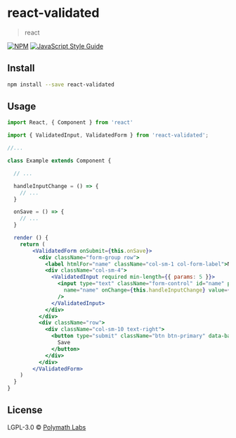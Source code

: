 # react-validated

> react

[![NPM](https://img.shields.io/npm/v/react-validated.svg)](https://www.npmjs.com/package/react-validated) [![JavaScript Style Guide](https://img.shields.io/badge/code_style-standard-brightgreen.svg)](https://standardjs.com)

## Install

```bash
npm install --save react-validated
```

## Usage

```jsx
import React, { Component } from 'react'

import { ValidatedInput, ValidatedForm } from 'react-validated';

//...

class Example extends Component {

  // ...

  handleInputChange = () => {
    // ...
  }

  onSave = () => {
    // ...
  }

  render () {
    return (
        <ValidatedForm onSubmit={this.onSave}>
          <div className="form-group row">
            <label htmlFor="name" className="col-sm-1 col-form-label">Name</label>
            <div className="col-sm-4">
              <ValidatedInput required min-length={{ params: 5 }}>
                <input type="text" className="form-control" id="name" placeholder="Enter a Name"
                  name="name" onChange={this.handleInputChange} value={this.state.name}
                />
              </ValidatedInput>
            </div>
          </div>
          <div className="row">
            <div className="col-sm-10 text-right">
              <button type="submit" className="btn btn-primary" data-background-color="orange">
                Save
              </button>
            </div>
          </div>
        </ValidatedForm>
    )
  }
}
```

## License

LGPL-3.0 © [Polymath Labs](https://github.com/Polymath-Labs)
